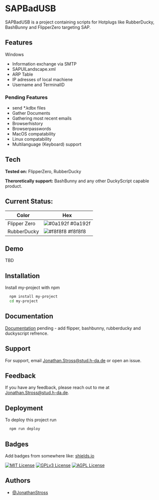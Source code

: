 
# SAPBadUSB

SAPBadUSB is a project containing scripts for Hotplugs like RubberDucky, BashBunny and FlipperZero targeting SAP.




## Features

Windows
- Information exchange via SMTP
- SAPUILandscape.xml
- ARP Table
- IP adresses of local machiene
- Username and TerminalID

### Pending Features
- send *.kdbx files
- Gather Documents
- Gathering most recent emails
- Browserhistory
- Browserpasswords
- MacOS compatability
- Linux compatability
- Multilanguage (Keyboard) support


## Tech

**Tested on:** FlipperZero, RubberDucky

**Theroretically support:** BashBunny and any other DuckyScript capable product.

## Current Status:

| Color             | Hex                                                                |
| ----------------- | ------------------------------------------------------------------ |
| Flipper Zero | ![#0a192f](https://via.placeholder.com/10/0a192f?text=+) #0a192f |
| RubberDucky | ![#f8f8f8](https://via.placeholder.com/10/f8f8f8?text=+) #f8f8f8 |

## Demo

TBD

## Installation

Install my-project with npm

```bash
  npm install my-project
  cd my-project
```
    
## Documentation

[Documentation](https://linktodocumentation)
pending - add flipper, bashbunny, rubberducky and duckyscript refrence.


## Support

For support, email Jonathan.Stross@stud.h-da.de or open an issue.


## Feedback

If you have any feedback, please reach out to me at Jonathan.Stross@stud.h-da.de.


## Deployment

To deploy this project run

```bash
  npm run deploy
```


## Badges

Add badges from somewhere like: [shields.io](https://shields.io/)

[![MIT License](https://img.shields.io/badge/License-MIT-green.svg)](https://choosealicense.com/licenses/mit/)
[![GPLv3 License](https://img.shields.io/badge/License-GPL%20v3-yellow.svg)](https://opensource.org/licenses/)
[![AGPL License](https://img.shields.io/badge/license-AGPL-blue.svg)](http://www.gnu.org/licenses/agpl-3.0)


## Authors

- [@JonathanStross](https://github.com/JonathanStross)

